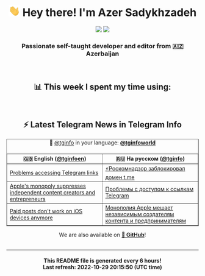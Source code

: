 <div align="center">
	<div>
		<h1>
      <img src="./assets/hi.gif" width="30px"> Hey there! I'm Azer Sadykhzadeh
    </h1>
    <img height="18" src="https://komarev.com/ghpvc/?username=sadykhzadeh&label=Views&color=2081c1&style=flat-square" />
		<a href="https://wakatime.com/@Azer"> <img height="18" src="https://wakatime.com/badge/user/f80ae27a-c328-426f-a381-bc84136e2dd6.svg" /> </a>
    <h3>
      Passionate self-taught developer and editor from 🇦🇿 Azerbaijan
    </h3>
  </div>
  <br>

<h2>📊 This week I spent my time using:</h2>

<!--START_SECTION:waka-->
<!--END_SECTION:waka-->

<br>

<h2>⚡️ Latest Telegram News in Telegram Info</h2>
  <table border>
		<tr>
			<th width="50%">🇬🇧 English (<a href="https://t.me/tginfoen">@tginfoen</a>)</th>
			<th>🇷🇺 На русском (<a href="https://t.me/tginfo">@tginfo</a>)</th>
		</tr>
		<caption>🚩 <a href="https://t.me/tginfo">@tginfo</a> in your language: <a href="https://t.me/tginfoworld"><b>@tginfoworld</b></a><caption/>
  <tr><td><a href="https://t.me/tginfoen/1516">Problems accessing Telegram links</a></td>
    <td><a href="https://t.me/tginfo/3468">⚡️Роскомнадзор заблокировал домен t.me</a></td></tr><tr><td><a href="https://t.me/tginfoen/1515">Apple's monopoly suppresses independent content creators and entrepreneurs </a></td>
    <td><a href="https://t.me/tginfo/3467">Проблемы с доступом к ссылкам Telegram </a></td></tr><tr><td><a href="https://t.me/tginfoen/1514">Paid posts don't work on iOS devices anymore</a></td>
    <td><a href="https://t.me/tginfo/3466">Монополия Apple мешает независимым создателям контента и предпринимателям</a></td></tr>
</table>
We are also available on <a href="https://github.com/tginfo"><b>🐙 GitHub</b></a>!
</div>

<br>
<hr>
<h4 align="center">This README file is generated <b>every 6 hours</b>!</br>Last refresh: <b>2022-10-29 20:15:50 (UTC time)</b></h4>
